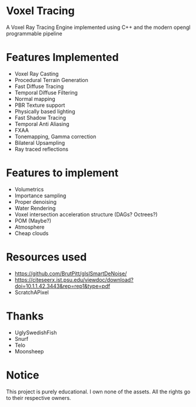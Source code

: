 # Voxel Tracing
A Voxel Ray Tracing Engine implemented using C++ and the modern opengl programmable pipeline

# Features Implemented
- Voxel Ray Casting
- Procedural Terrain Generation
- Fast Diffuse Tracing 
- Temporal Diffuse Filtering
- Normal mapping
- PBR Texture support
- Physically based lighting
- Fast Shadow Tracing
- Temporal Anti Aliasing
- FXAA
- Tonemapping, Gamma correction
- Bilateral Upsampling
- Ray traced reflections 

# Features to implement
- Volumetrics
- Importance sampling
- Proper denoising
- Water Rendering
- Voxel intersection acceleration structure (DAGs? Octrees?) 
- POM (Maybe?)
- Atmosphere
- Cheap clouds

# Resources used
- https://github.com/BrutPitt/glslSmartDeNoise/
- https://citeseerx.ist.psu.edu/viewdoc/download?doi=10.1.1.42.3443&rep=rep1&type=pdf
- ScratchAPixel

# Thanks
- UglySwedishFish
- Snurf 
- Telo 
- Moonsheep

# Notice
This project is purely educational. I own none of the assets. All the rights go to their respective owners.
